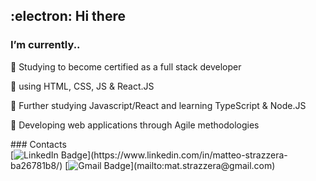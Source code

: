 ## :electron:  Hi there 

### I’m currently..

:small_blue_diamond: Studying to become certified as a full stack developer

:small_blue_diamond: using HTML, CSS, JS & React.JS

:small_blue_diamond: Further studying Javascript/React and learning TypeScript & Node.JS

:small_blue_diamond: Developing web applications through Agile methodologies
</div>
### Contacts

<div id="badges">
[<img src="https://img.shields.io/badge/LinkedIn-blue?style=for-the-badge&logo=linkedin&logoColor=white" alt="LinkedIn Badge"/>](https://www.linkedin.com/in/matteo-strazzera-ba26781b8/)
[<img src="https://img.shields.io/badge/GMAil-red?style=for-the-badge&logo=gmail&logoColor=white" alt="Gmail Badge"/>](mailto:mat.strazzera@gmail.com)
</div>
